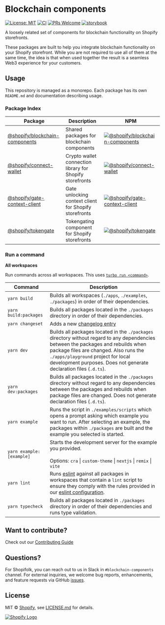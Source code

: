 # Blockchain components

[![License: MIT](https://img.shields.io/badge/License-MIT-green.svg)](LICENSE.md) [![CI](https://github.com/Shopify/blockchain-components/actions/workflows/ci.yml/badge.svg)](https://github.com/Shopify/blockchain-components/actions?query=branch%3Amain) [![PRs Welcome](https://img.shields.io/badge/PRs-welcome-brightgreen.svg)](../../.github/contributing.md) [![storybook](https://shields.io/badge/storybook-white?logo=storybook&style=flat)](https://main--639b1f308693132693d9b82c.chromatic.com/)

A loosely related set of components for blockchain functionality on Shopify storefronts.

These packages are built to help you integrate blockchain functionality on your Shopify storefront. While you are not required to use all of them at the same time, the idea is that when used together the result is a seamless Web3 experience for your customers.

## Usage

This repository is managed as a monorepo. Each package has its own `README.md` and documentation describing usage.

### Package Index

| Package                                                          | Description                                              | NPM                                                                                                                                                        |
| ---------------------------------------------------------------- | -------------------------------------------------------- | ---------------------------------------------------------------------------------------------------------------------------------------------------------- |
| [@shopify/blockchain-components](packages/blockchain-components) | Shared packages for blockchain components                | [![@shopify/blockchain-components](https://img.shields.io/npm/v/@shopify/blockchain-components)](https://npmjs.com/package/@shopify/blockchain-components) |
| [@shopify/connect-wallet](packages/connect-wallet)               | Crypto wallet connection library for Shopify storefronts | [![@shopify/connect-wallet](https://img.shields.io/npm/v/@shopify/connect-wallet)](https://npmjs.com/package/@shopify/connect-wallet)                      |
| [@shopify/gate-context-client](packages/gate-context-client)     | Gate unlocking context client for Shopify storefronts    | [![@shopify/gate-context-client](https://img.shields.io/npm/v/@shopify/gate-context-client)](https://npmjs.com/package/@shopify/gate-context-client)       |
| [@shopify/tokengate](packages/tokengate)                         | Tokengating component for Shopify storefronts            | [![@shopify/tokengate](https://img.shields.io/npm/v/@shopify/tokengate)](https://npmjs.com/package/@shopify/tokengate)                                     |

### Run a command

**All workspaces**

Run commands across all workspaces. This uses [`turbo run <command>`](https://turborepo.org/docs/reference/command-line-reference#turbo-run-task).

| Command                  | Description                                                                                                                                                                                                                                                                             |
| ------------------------ | --------------------------------------------------------------------------------------------------------------------------------------------------------------------------------------------------------------------------------------------------------------------------------------- |
| `yarn build`             | Builds all workspaces (`./apps`, `./examples`, `./packages`) in order of their dependencies.                                                                                                                                                                                            |
| `yarn build:packages`    | Builds all packages located in the `./packages` directory in order of their dependencies.                                                                                                                                                                                               |
| `yarn changeset`         | Adds a new [changelog entry](https://github.com/Shopify/blockchain-components/blob/main/.github/contributing.md#adding-a-changeset)                                                                                                                                                     |
| `yarn dev`               | Builds all packages located in the `./packages` directory without regard to any dependencies between the packages and rebuilds when package files are changed. Also runs the `./apps/playground` project for local development purposes. Does not generate declaration files (`.d.ts`). |
| `yarn dev:packages`      | Builds all packages located in the `./packages` directory without regard to any dependencies between the packages and rebuilds when package files are changed. Does not generate declaration files (`.d.ts`).                                                                           |
| `yarn example`           | Runs the script in `./examples/scripts` which opens a prompt asking which example you want to run. After selecting an example, the packages within `./packages` are built and the example you selected is started.                                                                      |
| `yarn example:[example]` | Starts the development server for the example you provided. <br /><br /> Options: `cra` &#124; `custom-theme` &#124; `nextjs` &#124; `remix` &#124; `vite`                                                                                                                              |
| `yarn lint`              | Runs [eslint](https://eslint.org/) against all packages in workspaces that contain a `lint` script to ensure they comply with the rules provided in our [eslint configuration](../.eslintrc.js).                                                                                        |
| `yarn typecheck`         | Builds all packages located in `./packages` directory in order of their dependencies and runs type validation.                                                                                                                                                                          |

## Want to contribute?

Check out our [Contributing Guide](./.github/contributing.md)

## Questions?

For Shopifolk, you can reach out to us in Slack in `#blockchain-components` channel. For external inquiries, we welcome bug reports, enhancements, and feature requests via GitHub [issues](/issues).

## License

MIT &copy; [Shopify](https://shopify.com/), see [LICENSE.md](LICENSE.md) for details.

<a href="https://shopify.com" target="_blank">
  <picture>
    <source media="(prefers-color-scheme: dark)" srcset="./images/shopify-light.svg">
    <source media="(prefers-color-scheme: light)" srcset="./images/shopify-dark.svg">
    <img alt="Shopify Logo" src="./images/shopify-dark.svg">
  </picture>
</a>
